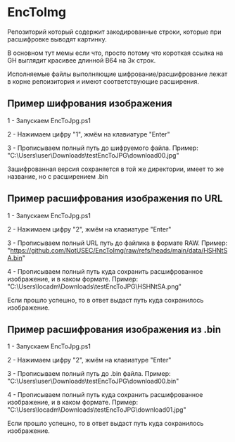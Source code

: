# EncToImg
Репозиторий который содержит закодированные строки, которые при расшифровке выводят картинку.

В основном тут мемы если что, просто потому что короткая ссылка на GH выглядит красивее длинной B64 на 3к строк.

Исполняемые файлы выполняющие шифрование/расшифрование лежат в корне репоизитория и имеют соответствующие расширения.

## Пример шифрования изображения

1 - Запускаем EncToJpg.ps1

2 - Нажимаем цифру "1", жмём на клавиатуре "Enter"

3 - Прописываем полный путь до шифруемого файла. Пример: "C:\Users\user\Downloads\testEncToJPG\download00.jpg"

Зашифрованная версия сохраняется в той же директории, имеет то же название, но с расширением .bin

## Пример расшифрования изображения по URL
1 - Запускаем EncToJpg.ps1

2 - Нажимаем цифру "2", жмём на клавиатуре "Enter"

3 - Прописываем полный URL путь до файлика в формате RAW. Пример: "https://github.com/NotUSEC/EncToImg/raw/refs/heads/main/data/HSHNtSA.bin"

4 - Прописываем полный путь куда сохранить расшифрованное изображение, и в каком формате. Пример: "C:\Users\locadm\Downloads\testEncToJPG\HSHNtSA.png"

Если прошло успешно, то в ответ выдаст путь куда сохранилось изображение.

## Пример расшифрования изображения из .bin

1 - Запускаем EncToJpg.ps1

2 - Нажимаем цифру "2", жмём на клавиатуре "Enter"

3 - Прописываем полный путь до .bin файла. Пример: "C:\Users\user\Downloads\testEncToJPG\download00.bin"

4 - Прописываем полный путь куда сохранить расшифрованное изображение, и в каком формате. Пример: "C:\Users\locadm\Downloads\testEncToJPG\download01.jpg"

Если прошло успешно, то в ответ выдаст путь куда сохранилось изображение.
